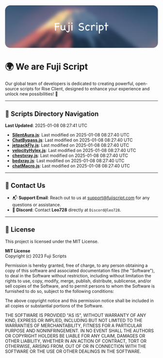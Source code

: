 ![Banner](.github/b.webp)

# 🌍 **We are Fuji Script**

Our global team of developers is dedicated to creating powerful, open-source scripts for Rise Client, designed to enhance your experience and unlock new possibilities! 🌟

---
<!-- SCRIPTS_NAVIGATION_START -->
## 📂 **Scripts Directory Navigation**

**Last Updated**: 2025-01-08 08:27:41 UTC

- **[SilentAura.js](scripts/SilentAura.js)**: Last modified on 2025-01-08 08:27:40 UTC
- **[ChatBypass.js](scripts/ChatBypass.js)**: Last modified on 2025-01-08 08:27:40 UTC
- **[jetpackFly.js](scripts/jetpackFly.js)**: Last modified on 2025-01-08 08:27:40 UTC
- **[velocityHylex.js](scripts/velocityHylex.js)**: Last modified on 2025-01-08 08:27:40 UTC
- **[chestxray.js](scripts/chestxray.js)**: Last modified on 2025-01-08 08:27:40 UTC
- **[bedxray.js](scripts/bedxray.js)**: Last modified on 2025-01-08 08:27:40 UTC
- **[chatMacro.js](scripts/chatMacro.js)**: Last modified on 2025-01-08 08:27:40 UTC

<!-- SCRIPTS_NAVIGATION_END -->

---

## 💬 **Contact Us**  
- 📬 **Support Email**: Reach out to us at [support@fujiscript.com](mailto:support@fujiscript.com) for any questions or assistance.  
- 💬 **Discord**: Contact **Leo728** directly at `Discord@leo728`.

---

## 📜 **License**

This project is licensed under the MIT License.  

**MIT License**  
Copyright (c) 2023 Fuji Scripts  

Permission is hereby granted, free of charge, to any person obtaining a copy of this software and associated documentation files (the "Software"), to deal in the Software without restriction, including without limitation the rights to use, copy, modify, merge, publish, distribute, sublicense, and/or sell copies of the Software, and to permit persons to whom the Software is furnished to do so, subject to the following conditions:  

The above copyright notice and this permission notice shall be included in all copies or substantial portions of the Software.  

THE SOFTWARE IS PROVIDED "AS IS", WITHOUT WARRANTY OF ANY KIND, EXPRESS OR IMPLIED, INCLUDING BUT NOT LIMITED TO THE WARRANTIES OF MERCHANTABILITY, FITNESS FOR A PARTICULAR PURPOSE AND NONINFRINGEMENT. IN NO EVENT SHALL THE AUTHORS OR COPYRIGHT HOLDERS BE LIABLE FOR ANY CLAIM, DAMAGES OR OTHER LIABILITY, WHETHER IN AN ACTION OF CONTRACT, TORT OR OTHERWISE, ARISING FROM, OUT OF OR IN CONNECTION WITH THE SOFTWARE OR THE USE OR OTHER DEALINGS IN THE SOFTWARE.  
